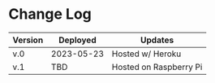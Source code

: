 # Change Log

| Version | Deployed | Updates |
|---------|----------|---------|
| v.0     | 2023-05-23 | Hosted w/ Heroku |
| v.1     | TBD | Hosted on Raspberry Pi |
